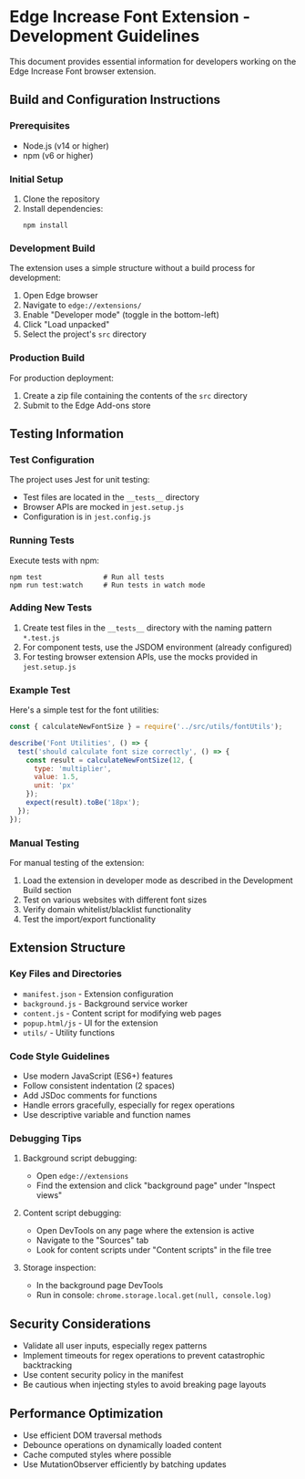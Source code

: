 # Edge Increase Font Extension - Development Guidelines

This document provides essential information for developers working on the Edge Increase Font browser extension.

## Build and Configuration Instructions

### Prerequisites
- Node.js (v14 or higher)
- npm (v6 or higher)

### Initial Setup
1. Clone the repository
2. Install dependencies:
   ```
   npm install
   ```

### Development Build
The extension uses a simple structure without a build process for development:
1. Open Edge browser
2. Navigate to `edge://extensions/`
3. Enable "Developer mode" (toggle in the bottom-left)
4. Click "Load unpacked"
5. Select the project's `src` directory

### Production Build
For production deployment:
1. Create a zip file containing the contents of the `src` directory
2. Submit to the Edge Add-ons store

## Testing Information

### Test Configuration
The project uses Jest for unit testing:
- Test files are located in the `__tests__` directory
- Browser APIs are mocked in `jest.setup.js`
- Configuration is in `jest.config.js`

### Running Tests
Execute tests with npm:
```
npm test               # Run all tests
npm run test:watch     # Run tests in watch mode
```

### Adding New Tests
1. Create test files in the `__tests__` directory with the naming pattern `*.test.js`
2. For component tests, use the JSDOM environment (already configured)
3. For testing browser extension APIs, use the mocks provided in `jest.setup.js`

### Example Test
Here's a simple test for the font utilities:

```javascript
const { calculateNewFontSize } = require('../src/utils/fontUtils');

describe('Font Utilities', () => {
  test('should calculate font size correctly', () => {
    const result = calculateNewFontSize(12, { 
      type: 'multiplier', 
      value: 1.5, 
      unit: 'px' 
    });
    expect(result).toBe('18px');
  });
});
```

### Manual Testing
For manual testing of the extension:
1. Load the extension in developer mode as described in the Development Build section
2. Test on various websites with different font sizes
3. Verify domain whitelist/blacklist functionality
4. Test the import/export functionality

## Extension Structure

### Key Files and Directories
- `manifest.json` - Extension configuration
- `background.js` - Background service worker
- `content.js` - Content script for modifying web pages
- `popup.html/js` - UI for the extension
- `utils/` - Utility functions

### Code Style Guidelines
- Use modern JavaScript (ES6+) features
- Follow consistent indentation (2 spaces)
- Add JSDoc comments for functions
- Handle errors gracefully, especially for regex operations
- Use descriptive variable and function names

### Debugging Tips
1. Background script debugging:
   - Open `edge://extensions`
   - Find the extension and click "background page" under "Inspect views"

2. Content script debugging:
   - Open DevTools on any page where the extension is active
   - Navigate to the "Sources" tab
   - Look for content scripts under "Content scripts" in the file tree

3. Storage inspection:
   - In the background page DevTools
   - Run in console: `chrome.storage.local.get(null, console.log)`

## Security Considerations
- Validate all user inputs, especially regex patterns
- Implement timeouts for regex operations to prevent catastrophic backtracking
- Use content security policy in the manifest
- Be cautious when injecting styles to avoid breaking page layouts

## Performance Optimization
- Use efficient DOM traversal methods
- Debounce operations on dynamically loaded content
- Cache computed styles where possible
- Use MutationObserver efficiently by batching updates